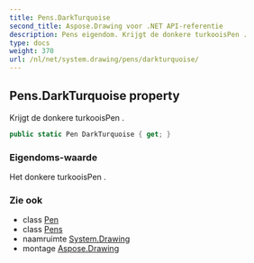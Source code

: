 ```yaml
---
title: Pens.DarkTurquoise
second_title: Aspose.Drawing voor .NET API-referentie
description: Pens eigendom. Krijgt de donkere turkooisPen .
type: docs
weight: 370
url: /nl/net/system.drawing/pens/darkturquoise/
---
```

## Pens.DarkTurquoise property

Krijgt de donkere turkooisPen .

```csharp
public static Pen DarkTurquoise { get; }
```

### Eigendoms-waarde

Het donkere turkooisPen .

### Zie ook

* class [Pen](../../pen/)
* class [Pens](../)
* naamruimte [System.Drawing](../../pens/)
* montage [Aspose.Drawing](../../../)


